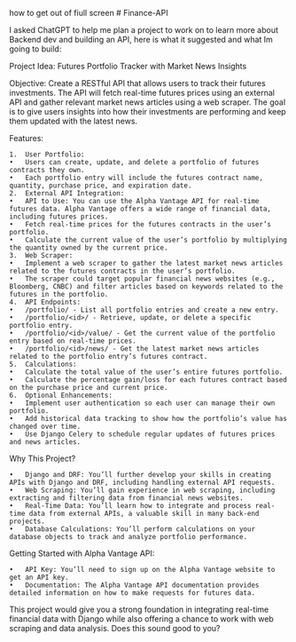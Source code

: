 how to get out of fiull screen # Finance-API

I asked ChatGPT to help me plan a project to work on to learn more about Backend dev and building an API, here is what it suggested and what Im going to build: 

Project Idea: Futures Portfolio Tracker with Market News Insights

Objective:
Create a RESTful API that allows users to track their futures investments. The API will fetch real-time futures prices using an external API and gather relevant market news articles using a web scraper. The goal is to give users insights into how their investments are performing and keep them updated with the latest news.

Features:

	1.	User Portfolio:
	•	Users can create, update, and delete a portfolio of futures contracts they own.
	•	Each portfolio entry will include the futures contract name, quantity, purchase price, and expiration date.
	2.	External API Integration:
	•	API to Use: You can use the Alpha Vantage API for real-time futures data. Alpha Vantage offers a wide range of financial data, including futures prices.
	•	Fetch real-time prices for the futures contracts in the user’s portfolio.
	•	Calculate the current value of the user’s portfolio by multiplying the quantity owned by the current price.
	3.	Web Scraper:
	•	Implement a web scraper to gather the latest market news articles related to the futures contracts in the user’s portfolio.
	•	The scraper could target popular financial news websites (e.g., Bloomberg, CNBC) and filter articles based on keywords related to the futures in the portfolio.
	4.	API Endpoints:
	•	/portfolio/ - List all portfolio entries and create a new entry.
	•	/portfolio/<id>/ - Retrieve, update, or delete a specific portfolio entry.
	•	/portfolio/<id>/value/ - Get the current value of the portfolio entry based on real-time prices.
	•	/portfolio/<id>/news/ - Get the latest market news articles related to the portfolio entry’s futures contract.
	5.	Calculations:
	•	Calculate the total value of the user’s entire futures portfolio.
	•	Calculate the percentage gain/loss for each futures contract based on the purchase price and current price.
	6.	Optional Enhancements:
	•	Implement user authentication so each user can manage their own portfolio.
	•	Add historical data tracking to show how the portfolio’s value has changed over time.
	•	Use Django Celery to schedule regular updates of futures prices and news articles.

Why This Project?

	•	Django and DRF: You’ll further develop your skills in creating APIs with Django and DRF, including handling external API requests.
	•	Web Scraping: You’ll gain experience in web scraping, including extracting and filtering data from financial news websites.
	•	Real-Time Data: You’ll learn how to integrate and process real-time data from external APIs, a valuable skill in many back-end projects.
	•	Database Calculations: You’ll perform calculations on your database objects to track and analyze portfolio performance.

Getting Started with Alpha Vantage API:

	•	API Key: You’ll need to sign up on the Alpha Vantage website to get an API key.
	•	Documentation: The Alpha Vantage API documentation provides detailed information on how to make requests for futures data.

This project would give you a strong foundation in integrating real-time financial data with Django while also offering a chance to work with web scraping and data analysis. Does this sound good to you?